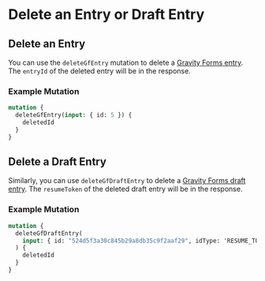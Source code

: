 # Delete an Entry or Draft Entry

## Delete an Entry

You can use the `deleteGfEntry` mutation to delete a [Gravity Forms entry](https://docs.gravityforms.com/entry-object/). The `entryId` of the deleted entry will be in the response.

### Example Mutation

```graphql
mutation {
  deleteGfEntry(input: { id: 5 }) {
    deletedId
  }
}
```

## Delete a Draft Entry

Similarly, you can use `deleteGfDraftEntry` to delete a [Gravity Forms draft entry](https://docs.gravityforms.com/database-storage-structure-reference/#wp-gf-draft-submissions). The `resumeToken` of the deleted draft entry will be in the response.

### Example Mutation

```graphql
mutation {
  deleteGfDraftEntry(
    input: { id: "524d5f3a30c845b29a8db35c9f2aaf29", idType: 'RESUME_TOKEN' }
  ) {
    deletedId
  }
}
```
